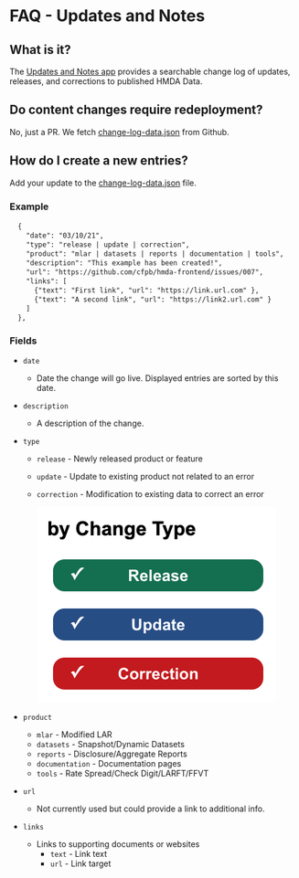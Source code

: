 # FAQ - Updates and Notes

## What is it?
The [Updates and Notes app](https://ffiec.cfpb.gov/updates-notes) provides a searchable change log of updates, releases, and corrections to published HMDA Data. 

## Do content changes require redeployment?
No, just a PR. We fetch [change-log-data.json](https://raw.githubusercontent.com/cfpb/hmda-frontend/master/src/updates-notes/change-log-data.json) from Github.

## How do I create a new entries?
Add your update to the [change-log-data.json](./src/updates-notes/change-log-data.json) file. 

### Example
```
  {
    "date": "03/10/21",
    "type": "release | update | correction",
    "product": "mlar | datasets | reports | documentation | tools",
    "description": "This example has been created!",
    "url": "https://github.com/cfpb/hmda-frontend/issues/007",
    "links": [
      {"text": "First link", "url": "https://link.url.com" },
      {"text": "A second link", "url": "https://link2.url.com" }
    ]
  },
```  

### Fields
- `date`
  - Date the change will go live. Displayed entries are sorted by this date.

- `description`
  - A description of the change.

- `type`
  - `release` - Newly released product or feature  
  - `update` - Update to existing product not related to an error  
  - `correction` - Modification to existing data to correct an error   

    ![Types](./types.png)

- `product`
  - `mlar` - Modified LAR  
  - `datasets` - Snapshot/Dynamic Datasets  
  - `reports` - Disclosure/Aggregate Reports  
  - `documentation` - Documentation pages  
  - `tools` - Rate Spread/Check Digit/LARFT/FFVT 

- `url`
  - Not currently used but could provide a link to additional info.
  
- `links`
  - Links to supporting documents or websites
    - `text` - Link text
    - `url` - Link target
